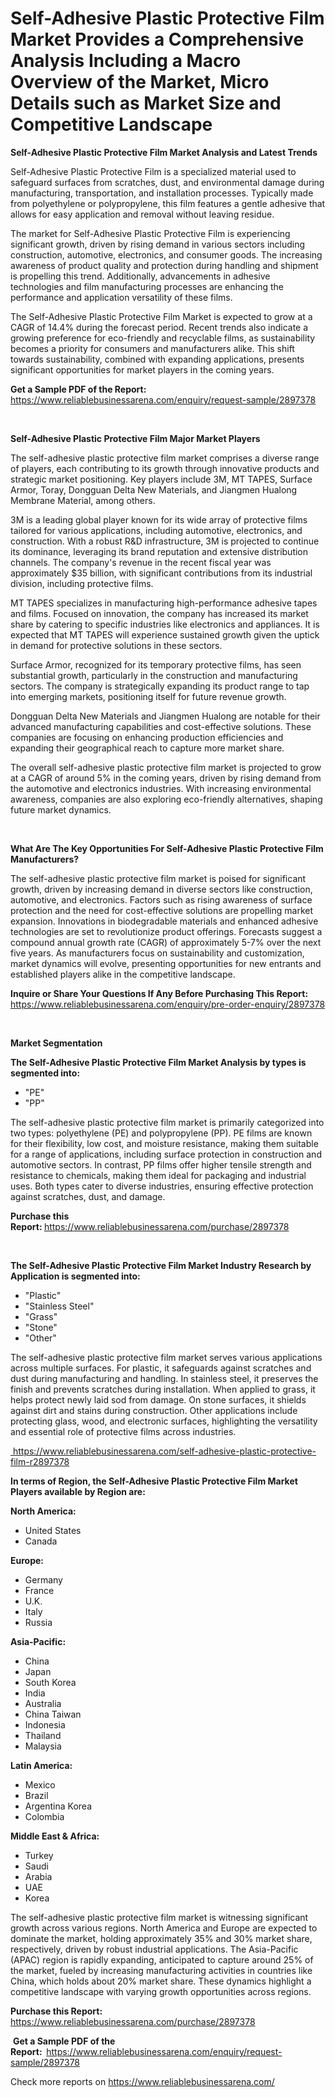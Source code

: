 <p><h1>Self-Adhesive Plastic Protective Film Market Provides a Comprehensive Analysis Including a Macro Overview of the Market, Micro Details such as Market Size and Competitive Landscape</h1></p><p><strong>Self-Adhesive Plastic Protective Film Market Analysis and Latest Trends</strong></p>
<p><p>Self-Adhesive Plastic Protective Film is a specialized material used to safeguard surfaces from scratches, dust, and environmental damage during manufacturing, transportation, and installation processes. Typically made from polyethylene or polypropylene, this film features a gentle adhesive that allows for easy application and removal without leaving residue. </p><p>The market for Self-Adhesive Plastic Protective Film is experiencing significant growth, driven by rising demand in various sectors including construction, automotive, electronics, and consumer goods. The increasing awareness of product quality and protection during handling and shipment is propelling this trend. Additionally, advancements in adhesive technologies and film manufacturing processes are enhancing the performance and application versatility of these films.</p><p>The Self-Adhesive Plastic Protective Film Market is expected to grow at a CAGR of 14.4% during the forecast period. Recent trends also indicate a growing preference for eco-friendly and recyclable films, as sustainability becomes a priority for consumers and manufacturers alike. This shift towards sustainability, combined with expanding applications, presents significant opportunities for market players in the coming years.</p></p>
<p><strong>Get a Sample PDF of the Report:&nbsp;</strong> <a href="https://www.reliablebusinessarena.com/enquiry/request-sample/2897378?utm_campaign=3578&utm_medium=2&utm_source=Github&utm_content=ia&utm_term=15032025&utm_id=self-adhesive-plastic-protective-film">https://www.reliablebusinessarena.com/enquiry/request-sample/2897378</a></p>
<p>&nbsp;</p>
<p><strong>Self-Adhesive Plastic Protective Film Major Market Players</strong></p>
<p><p>The self-adhesive plastic protective film market comprises a diverse range of players, each contributing to its growth through innovative products and strategic market positioning. Key players include 3M, MT TAPES, Surface Armor, Toray, Dongguan Delta New Materials, and Jiangmen Hualong Membrane Material, among others.</p><p>3M is a leading global player known for its wide array of protective films tailored for various applications, including automotive, electronics, and construction. With a robust R&D infrastructure, 3M is projected to continue its dominance, leveraging its brand reputation and extensive distribution channels. The company's revenue in the recent fiscal year was approximately $35 billion, with significant contributions from its industrial division, including protective films.</p><p>MT TAPES specializes in manufacturing high-performance adhesive tapes and films. Focused on innovation, the company has increased its market share by catering to specific industries like electronics and appliances. It is expected that MT TAPES will experience sustained growth given the uptick in demand for protective solutions in these sectors.</p><p>Surface Armor, recognized for its temporary protective films, has seen substantial growth, particularly in the construction and manufacturing sectors. The company is strategically expanding its product range to tap into emerging markets, positioning itself for future revenue growth.</p><p>Dongguan Delta New Materials and Jiangmen Hualong are notable for their advanced manufacturing capabilities and cost-effective solutions. These companies are focusing on enhancing production efficiencies and expanding their geographical reach to capture more market share.</p><p>The overall self-adhesive plastic protective film market is projected to grow at a CAGR of around 5% in the coming years, driven by rising demand from the automotive and electronics industries. With increasing environmental awareness, companies are also exploring eco-friendly alternatives, shaping future market dynamics.</p></p>
<p>&nbsp;</p>
<p><strong>What Are The Key Opportunities For Self-Adhesive Plastic Protective Film Manufacturers?</strong></p>
<p><p>The self-adhesive plastic protective film market is poised for significant growth, driven by increasing demand in diverse sectors like construction, automotive, and electronics. Factors such as rising awareness of surface protection and the need for cost-effective solutions are propelling market expansion. Innovations in biodegradable materials and enhanced adhesive technologies are set to revolutionize product offerings. Forecasts suggest a compound annual growth rate (CAGR) of approximately 5-7% over the next five years. As manufacturers focus on sustainability and customization, market dynamics will evolve, presenting opportunities for new entrants and established players alike in the competitive landscape.</p></p>
<p><strong>Inquire or Share Your Questions If Any Before Purchasing This Report:</strong> <a href="https://www.reliablebusinessarena.com/enquiry/pre-order-enquiry/2897378?utm_campaign=3578&utm_medium=2&utm_source=Github&utm_content=ia&utm_term=15032025&utm_id=self-adhesive-plastic-protective-film">https://www.reliablebusinessarena.com/enquiry/pre-order-enquiry/2897378</a></p>
<p>&nbsp;</p>
<p><strong>Market Segmentation</strong></p>
<p><strong>The Self-Adhesive Plastic Protective Film Market Analysis by types is segmented into:</strong></p>
<p><ul><li>"PE"</li><li>"PP"</li></ul></p>
<p><p>The self-adhesive plastic protective film market is primarily categorized into two types: polyethylene (PE) and polypropylene (PP). PE films are known for their flexibility, low cost, and moisture resistance, making them suitable for a range of applications, including surface protection in construction and automotive sectors. In contrast, PP films offer higher tensile strength and resistance to chemicals, making them ideal for packaging and industrial uses. Both types cater to diverse industries, ensuring effective protection against scratches, dust, and damage.</p></p>
<p><strong>Purchase this Report:&nbsp;</strong><a href="https://www.reliablebusinessarena.com/purchase/2897378?utm_campaign=3578&utm_medium=2&utm_source=Github&utm_content=ia&utm_term=15032025&utm_id=self-adhesive-plastic-protective-film">https://www.reliablebusinessarena.com/purchase/2897378</a></p>
<p>&nbsp;</p>
<p><strong>The Self-Adhesive Plastic Protective Film Market Industry Research by Application is segmented into:</strong></p>
<p><ul><li>"Plastic"</li><li>"Stainless Steel"</li><li>"Grass"</li><li>"Stone"</li><li>"Other"</li></ul></p>
<p><p>The self-adhesive plastic protective film market serves various applications across multiple surfaces. For plastic, it safeguards against scratches and dust during manufacturing and handling. In stainless steel, it preserves the finish and prevents scratches during installation. When applied to grass, it helps protect newly laid sod from damage. On stone surfaces, it shields against dirt and stains during construction. Other applications include protecting glass, wood, and electronic surfaces, highlighting the versatility and essential role of protective films across industries.</p></p>
<p><a href="https://www.reliablebusinessarena.com/self-adhesive-plastic-protective-film-r2897378?utm_campaign=3578&utm_medium=2&utm_source=Github&utm_content=ia&utm_term=15032025&utm_id=self-adhesive-plastic-protective-film">&nbsp;https://www.reliablebusinessarena.com/self-adhesive-plastic-protective-film-r2897378</a></p>
<p><strong>In terms of Region, the Self-Adhesive Plastic Protective Film Market Players available by Region are:</strong></p>
<p>
    <p> <strong> North America: </strong>
        <ul>
            <li>United States</li>
            <li>Canada</li>
        </ul>
        </p> 
    <p> <strong> Europe: </strong>
        <ul>
            <li>Germany</li>
            <li>France</li>
            <li>U.K.</li>
            <li>Italy</li>
            <li>Russia</li>
        </ul>
        </p> 
    <p> <strong> Asia-Pacific: </strong>
        <ul>
            <li>China</li>
            <li>Japan</li>
            <li>South Korea</li>
            <li>India</li>
            <li>Australia</li>
            <li>China Taiwan</li>
            <li>Indonesia</li>
            <li>Thailand</li>
            <li>Malaysia</li>
        </ul>
        </p> 
    <p> <strong> Latin America: </strong>
        <ul>
            <li>Mexico</li>
            <li>Brazil</li>
            <li>Argentina Korea</li>
            <li>Colombia</li>
        </ul>
        </p> 
    <p> <strong> Middle East & Africa: </strong>
        <ul>
            <li>Turkey</li>
            <li>Saudi</li>
            <li>Arabia</li>
            <li>UAE</li>
            <li>Korea</li>
        </ul>
    </p>
    </p>
<p><p>The self-adhesive plastic protective film market is witnessing significant growth across various regions. North America and Europe are expected to dominate the market, holding approximately 35% and 30% market share, respectively, driven by robust industrial applications. The Asia-Pacific (APAC) region is rapidly expanding, anticipated to capture around 25% of the market, fueled by increasing manufacturing activities in countries like China, which holds about 20% market share. These dynamics highlight a competitive landscape with varying growth opportunities across regions.</p></p>
<p><strong>Purchase this Report: </strong><a href="https://www.reliablebusinessarena.com/purchase/2897378?utm_campaign=3578&utm_medium=2&utm_source=Github&utm_content=ia&utm_term=15032025&utm_id=self-adhesive-plastic-protective-film">https://www.reliablebusinessarena.com/purchase/2897378</a></p>
<p>&nbsp;<strong>Get a Sample PDF of the Report:&nbsp;&nbsp;</strong><a href="https://www.reliablebusinessarena.com/enquiry/request-sample/2897378?utm_campaign=3578&utm_medium=2&utm_source=Github&utm_content=ia&utm_term=15032025&utm_id=self-adhesive-plastic-protective-film">https://www.reliablebusinessarena.com/enquiry/request-sample/2897378</a></p>
<p><strong></strong></p>
<p>Check more reports on <a href="https://www.reliablebusinessarena.com/?utm_campaign=3578&utm_medium=2&utm_source=Github&utm_content=ia&utm_term=15032025&utm_id=self-adhesive-plastic-protective-film">https://www.reliablebusinessarena.com/</a></p>